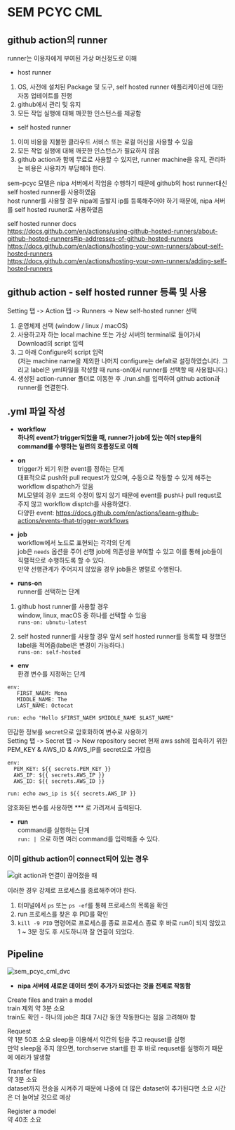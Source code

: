 # SEM PCYC CML

## github action의 runner
runner는 이용자에게 부여된 가상 머신정도로 이해  

* host runner
1. OS, 사전에 설치된 Package 및 도구, self hosted runner 애플리케이션에 대한 자동 업테이트를 진행
2. github에서 관리 및 유지  
3. 모든 작업 실행에 대해 깨끗한 인스턴스를 제공함

* self hosted runner
1. 이미 비용을 지불한 클라우드 서비스 또는 로컬 머신을 사용할 수 있음  
2. 모든 작업 실행에 대해 깨끗한 인스턴스가 필요하지 않음  
3. github action과 함께 무료로 사용할 수 있지만, runner machine을 유지, 관리하는 비용은 사용자가 부담해야 한다.

sem-pcyc 모델은 nipa 서버에서 작업을 수행하기 때문에 github의 host runner대신 self hosted runner를 사용하였음  
host runner를 사용할 경우 nipa에 출발지 ip를 등록해주어야 하기 때문에, nipa 서버를 self hosted ruuner로 사용하였음  

self hosted runner docs  
https://docs.github.com/en/actions/using-github-hosted-runners/about-github-hosted-runners#ip-addresses-of-github-hosted-runners  
https://docs.github.com/en/actions/hosting-your-own-runners/about-self-hosted-runners  
https://docs.github.com/en/actions/hosting-your-own-runners/adding-self-hosted-runners  

## github action - self hosted runner 등록 및 사용
Setting 탭 -> Action 탭 -> Runners -> New self-hosted runner 선택

1. 운영체제 선택 (window / linux / macOS)
2. 사용하고자 하는 local machine 또는 가상 서버의 terminal로 들어가서 Download의 script 입력
3. 그 아래 Configure의 script 입력  
(저는 machine name을 제외한 나머지 configure는 defalt로 설정하였습니다. 그리고 label은 yml파일을 작성할 때 runs-on에서 runner를 선택할 때 사용됩니다.)
4. 생성된 action-runner 폴더로 이동한 후 ./run.sh를 입력하여 github action과 runner를 연결한다.

## .yml 파일 작성
* **workflow**  
**하나의 event가 trigger되었을 때, runner가 job에 있는 여러 step들의 command를 수행하는 일련의 흐름정도로 이해**

* **on**  
trigger가 되기 위한 event를 정하는 단계  
대표적으로 push와 pull request가 있으며, 수동으로 작동할 수 있게 해주는 workflow dispathch가 있음  
ML모델의 경우 코드의 수정이 많지 않기 때문에 event를 push나 pull requst로 주지 않고 workflow disptch를 사용하였다.  
다양한 event: https://docs.github.com/en/actions/learn-github-actions/events-that-trigger-workflows

* **job**  
workflow에서 노드로 표현되는 각각의 단계  
job은 `needs` 옵션을 주어 선행 job에 의존성을 부여할 수 있고 이를 통해 job들이 직렬적으로 수행하도록 할 수 있다.  
만약 선행관계가 주어지지 않았을 경우 job들은 병렬로 수행된다.

* **runs-on**  
runner를 선택하는 단계  
1. github host runner를 사용할 경우  
window, linux, macOS 중 하나를 선택할 수 있음  
`runs-on: ubnutu-latest`  

2. self hosted runner를 사용할 경우
앞서 self hosted runner를 등록할 때 정했던 label을 적어줌(label은 변경이 가능하다.)  
`runs-on: self-hosted`

* **env**  
환경 변수를 지정하는 단계  
```
env:
   FIRST_NAEM: Mona
   MIDDLE_NAME: The
   LAST_NAME: Octocat

run: echo "Hello $FIRST_NAEM $MIDDLE_NAME $LAST_NAME"
```
민감한 정보를 secret으로 암호화하여 변수로 사용하기  
Setting 탭 -> Secret 탭 -> New repository secret
현재 aws ssh에 접속하기 위한 PEM_KEY & AWS_ID & AWS_IP를 secret으로 가렸음
```
env: 
  PEM_KEY: ${{ secrets.PEM_KEY }}
  AWS_IP: ${{ secrets.AWS_IP }}
  AWS_ID: ${{ secrets.AWS_ID }}
  
run: echo aws_ip is ${{ secrets.AWS_IP }}
```
암호화된 변수를 사용하면 *** 로 가려져서 출력된다.

* **run**  
command를 실행하는 단계  
`run: | `으로 하면 여러 command를 입력해줄 수 있다.  

### 이미 github action이 connect되어 있는 경우

![git action과 연결이 끊어졌을 때](https://user-images.githubusercontent.com/82593754/145521300-d3acf0d2-e8de-4b3a-bcb7-e7159a74b4e4.png)

이러한 경우 강제로 프로세스를 종료해주어야 한다.
1. 터미널에서 `ps` 또는 `ps -ef`를 통해 프로세스의 목록을 확인
2. run 프로세스를 찾은 후 PID를 확인
3. `kill -9 PID` 명령어로 프로세스를 종료
프로세스 종료 후 바로 run이 되지 않았고 1 ~ 3분 정도 후 시도하니까 잘 연결이 되었다.

## Pipeline
![sem_pcyc_cml_dvc](https://user-images.githubusercontent.com/82593754/146878527-af0acdef-6ff8-4629-8486-9245c18726b0.jpg)

* **nipa 서버에 새로운 데이터 셋이 추가가 되었다는 것을 전제로 작동함**

Create files and train a model  
train 제외 약 3분 소요  
train도 확인 - 하나의 job은 최대 7시간 동안 작동한다는 점을 고려해야 함  

Request  
약 1분 50초 소요
sleep을 이용해서 약간의 텀을 주고 requset를 실행  
만약 sleep을 주지 않으면, torchserve start를 한 후 바로 requset를 실행하기 때문에 에러가 발생함  

Transfer files  
약 3분 소요  
dataset까지 전송을 시켜주기 때문에 나중에 더 많은 dataset이 추가된다면 소요 시간은 더 늘어날 것으로 예상  

Register a model  
약 40초 소요  


